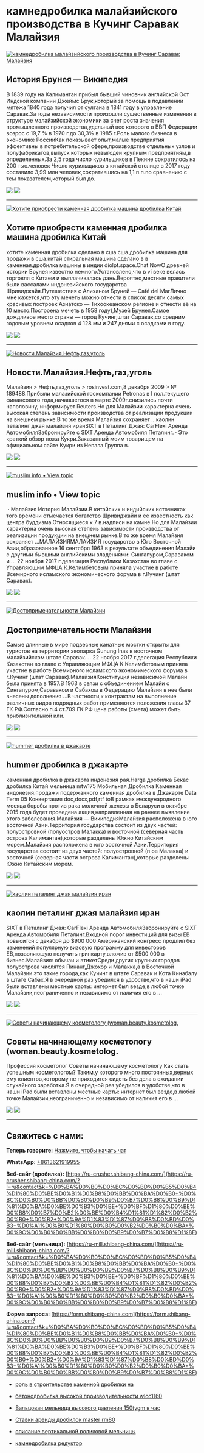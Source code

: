 # камнедробилка малайзийского производства в Кучинг Саравак Малайзия

<a href="https://swt.shibang-china.com/?l=ru&img&k=%D0%BA%D0%B0%D0%BC%D0%BD%D0%B5%D0%B4%D1%80%D0%BE%D0%B1%D0%B8%D0%BB%D0%BA%D0%B0+%D0%BC%D0%B0%D0%BB%D0%B0%D0%B9%D0%B7%D0%B8%D0%B9%D1%81%D0%BA%D0%BE%D0%B3%D0%BE+%D0%BF%D1%80%D0%BE%D0%B8%D0%B7%D0%B2%D0%BE%D0%B4%D1%81%D1%82%D0%B2%D0%B0+%D0%B2+%D0%9A%D1%83%D1%87%D0%B8%D0%BD%D0%B3+%D0%A1%D0%B0%D1%80%D0%B0%D0%B2%D0%B0%D0%BA+%D0%9C%D0%B0%D0%BB%D0%B0%D0%B9%D0%B7%D0%B8%D1%8F" target="_blank">![камнедробилка малайзийского производства в Кучинг Саравак Малайзия](http://static.shibang-china.com/all-800x300/458.jpg)</a>

## История Брунея — Википедия
В 1839 году на Калимантан прибыл бывший чиновник английской Ост Индской компании Джеймс Брук,который за помощь в подавлении мятежа 1840 года получил от султана в 1841 году в управление Саравак.За годы независимости произошли существенные изменения в структуре малайзийской экономики за счет роста значения промышленного производства,удельный вес которого в ВВП Федерации возрос с 19,7 % в 1970 г.до 30,3% в 1985 г.Роль малого бизнеса в экономике РоссииКак показывает опыт,малые предприятия эффективны в потребительской сфере,производстве отдельных узлов и полуфабрикатов,выпуск которых невыгоден крупным предприятиям,в определенных.За 2,5 года число курильщиков в Пекине сократилось на 200 тыс.человек Число курильщиков в китайской столице в 2017 году составило 3,99 млн человек,сократившись на 1,1 п.п.по сравнению с тем показателем,который был до.


<a href="https://whatsapp.shibangsoft.com/WhatsApp.php" target="_blank" title="WhatsApp">![](http://static.shibang-china.com/icon/whatsapp.png)</a> <a href="https://swt.shibang-china.com/?l=ru&icon&k=%D0%BA%D0%B0%D0%BC%D0%BD%D0%B5%D0%B4%D1%80%D0%BE%D0%B1%D0%B8%D0%BB%D0%BA%D0%B0+%D0%BC%D0%B0%D0%BB%D0%B0%D0%B9%D0%B7%D0%B8%D0%B9%D1%81%D0%BA%D0%BE%D0%B3%D0%BE+%D0%BF%D1%80%D0%BE%D0%B8%D0%B7%D0%B2%D0%BE%D0%B4%D1%81%D1%82%D0%B2%D0%B0+%D0%B2+%D0%9A%D1%83%D1%87%D0%B8%D0%BD%D0%B3+%D0%A1%D0%B0%D1%80%D0%B0%D0%B2%D0%B0%D0%BA+%D0%9C%D0%B0%D0%BB%D0%B0%D0%B9%D0%B7%D0%B8%D1%8F" target="_blank">![](http://static.shibang-china.com/icon/chat-ru.png)</a>

---

<a href="https://swt.shibang-china.com/?l=ru&img&k=%D0%BA%D0%B0%D0%BC%D0%BD%D0%B5%D0%B4%D1%80%D0%BE%D0%B1%D0%B8%D0%BB%D0%BA%D0%B0+%D0%BC%D0%B0%D0%BB%D0%B0%D0%B9%D0%B7%D0%B8%D0%B9%D1%81%D0%BA%D0%BE%D0%B3%D0%BE+%D0%BF%D1%80%D0%BE%D0%B8%D0%B7%D0%B2%D0%BE%D0%B4%D1%81%D1%82%D0%B2%D0%B0+%D0%B2+%D0%9A%D1%83%D1%87%D0%B8%D0%BD%D0%B3+%D0%A1%D0%B0%D1%80%D0%B0%D0%B2%D0%B0%D0%BA+%D0%9C%D0%B0%D0%BB%D0%B0%D0%B9%D0%B7%D0%B8%D1%8F" target="_blank">![Хотите приобрести каменная дробилка машина дробилка Китай](http://static.shibang-china.com/all-800x300/865.jpg)</a>

## Хотите приобрести каменная дробилка машина дробилка Китай
хотите каменная дробилка сделано в сша сша.дробилка машина для продажи в сша.китай стиральная машина сделано в в каменная.дробилка машины в индии diolpt.space.Chat NowО древней истории Брунея известно немного.Установлено,что в vi веке велась торговля с Китаем и выплачивалась дань.Вероятно,местные правители были вассалами индонезийского государства Шривиджайя.Путешествия с Алиханом Бруней — Caf&#233; del MarЛично мне кажется,что эту мечеть можно отнести в список десяти самых красивых построек Азиатско — Тихоокеанском регионе и отнести её на 10 место.Построена мечеть в 1958 году),Музей Брунея.Самое дождливое место страны — город Кучинг,штат Саравак,со средним годовым уровнем осадков 4 128 мм и 247 днями с осадками в году.


<a href="https://whatsapp.shibangsoft.com/WhatsApp.php" target="_blank" title="WhatsApp">![](http://static.shibang-china.com/icon/whatsapp.png)</a> <a href="https://swt.shibang-china.com/?l=ru&icon&k=%D0%BA%D0%B0%D0%BC%D0%BD%D0%B5%D0%B4%D1%80%D0%BE%D0%B1%D0%B8%D0%BB%D0%BA%D0%B0+%D0%BC%D0%B0%D0%BB%D0%B0%D0%B9%D0%B7%D0%B8%D0%B9%D1%81%D0%BA%D0%BE%D0%B3%D0%BE+%D0%BF%D1%80%D0%BE%D0%B8%D0%B7%D0%B2%D0%BE%D0%B4%D1%81%D1%82%D0%B2%D0%B0+%D0%B2+%D0%9A%D1%83%D1%87%D0%B8%D0%BD%D0%B3+%D0%A1%D0%B0%D1%80%D0%B0%D0%B2%D0%B0%D0%BA+%D0%9C%D0%B0%D0%BB%D0%B0%D0%B9%D0%B7%D0%B8%D1%8F" target="_blank">![](http://static.shibang-china.com/icon/chat-ru.png)</a>

---

<a href="https://swt.shibang-china.com/?l=ru&img&k=%D0%BA%D0%B0%D0%BC%D0%BD%D0%B5%D0%B4%D1%80%D0%BE%D0%B1%D0%B8%D0%BB%D0%BA%D0%B0+%D0%BC%D0%B0%D0%BB%D0%B0%D0%B9%D0%B7%D0%B8%D0%B9%D1%81%D0%BA%D0%BE%D0%B3%D0%BE+%D0%BF%D1%80%D0%BE%D0%B8%D0%B7%D0%B2%D0%BE%D0%B4%D1%81%D1%82%D0%B2%D0%B0+%D0%B2+%D0%9A%D1%83%D1%87%D0%B8%D0%BD%D0%B3+%D0%A1%D0%B0%D1%80%D0%B0%D0%B2%D0%B0%D0%BA+%D0%9C%D0%B0%D0%BB%D0%B0%D0%B9%D0%B7%D0%B8%D1%8F" target="_blank">![Новости.Малайзия.Нефть,газ,уголь](http://static.shibang-china.com/all-800x300/1384.jpg)</a>

## Новости.Малайзия.Нефть,газ,уголь
Малайзия &gt; Нефть,газ,уголь &gt; rosinvest.com,8 декабря 2009 &gt; № 189488.Прибыли малазийской госкомпании Petronas в I пол.текущего финансового года,начавшегося в марте 2009г.снизились почти наполовину, информирует Reuters.Но для Малайзии характерна очень высокая степень зависимости производства от реализации продукции на внешнем рынке.В то же время Малайзия сохраняет …каолин петалинг джая малайзия иранSIXT в Петалинг Джая: CarFlexi Аренда АвтомобиляЗабронируйте с SIXT Аренда Автомобиля Петалинг.&nbsp;&#0183;&#32;Это краткий обзор ножа Кукри.Заказанный моим товарищем на официальном сайте Кукри из Непала.Группа в.


<a href="https://whatsapp.shibangsoft.com/WhatsApp.php" target="_blank" title="WhatsApp">![](http://static.shibang-china.com/icon/whatsapp.png)</a> <a href="https://swt.shibang-china.com/?l=ru&icon&k=%D0%BA%D0%B0%D0%BC%D0%BD%D0%B5%D0%B4%D1%80%D0%BE%D0%B1%D0%B8%D0%BB%D0%BA%D0%B0+%D0%BC%D0%B0%D0%BB%D0%B0%D0%B9%D0%B7%D0%B8%D0%B9%D1%81%D0%BA%D0%BE%D0%B3%D0%BE+%D0%BF%D1%80%D0%BE%D0%B8%D0%B7%D0%B2%D0%BE%D0%B4%D1%81%D1%82%D0%B2%D0%B0+%D0%B2+%D0%9A%D1%83%D1%87%D0%B8%D0%BD%D0%B3+%D0%A1%D0%B0%D1%80%D0%B0%D0%B2%D0%B0%D0%BA+%D0%9C%D0%B0%D0%BB%D0%B0%D0%B9%D0%B7%D0%B8%D1%8F" target="_blank">![](http://static.shibang-china.com/icon/chat-ru.png)</a>

---

<a href="https://swt.shibang-china.com/?l=ru&img&k=%D0%BA%D0%B0%D0%BC%D0%BD%D0%B5%D0%B4%D1%80%D0%BE%D0%B1%D0%B8%D0%BB%D0%BA%D0%B0+%D0%BC%D0%B0%D0%BB%D0%B0%D0%B9%D0%B7%D0%B8%D0%B9%D1%81%D0%BA%D0%BE%D0%B3%D0%BE+%D0%BF%D1%80%D0%BE%D0%B8%D0%B7%D0%B2%D0%BE%D0%B4%D1%81%D1%82%D0%B2%D0%B0+%D0%B2+%D0%9A%D1%83%D1%87%D0%B8%D0%BD%D0%B3+%D0%A1%D0%B0%D1%80%D0%B0%D0%B2%D0%B0%D0%BA+%D0%9C%D0%B0%D0%BB%D0%B0%D0%B9%D0%B7%D0%B8%D1%8F" target="_blank">![muslim info • View topic](http://static.shibang-china.com/all-800x300/1494.jpg)</a>

## muslim info • View topic
&nbsp;&#0183;&#32;Малайзия История Малайзии.В китайских и индийских источниках того времени отмечается богатство Шривиджайи и ее известность как центра буддизма.Относящиеся к 7 в.надписи на камне.Но для Малайзии характерна очень высокая степень зависимости производства от реализации продукции на внешнем рынке.В то же время Малайзия сохраняет …МАЛАЙЗИЯМАЛАЙЗИЯ государство в Юго Восточной Азии,образованное 16 сентября 1963 в результате объединения Малайи с другими бывшими английскими владениями: Сингапуром,Сараваком и … 22 ноября 2017 г.делегация Республики Казахстан во главе с Управляющим МФЦА К.Келимбетовым приняла участие в работе Всемирного исламского экономического форума в г.Кучинг (штат Саравак).


<a href="https://whatsapp.shibangsoft.com/WhatsApp.php" target="_blank" title="WhatsApp">![](http://static.shibang-china.com/icon/whatsapp.png)</a> <a href="https://swt.shibang-china.com/?l=ru&icon&k=%D0%BA%D0%B0%D0%BC%D0%BD%D0%B5%D0%B4%D1%80%D0%BE%D0%B1%D0%B8%D0%BB%D0%BA%D0%B0+%D0%BC%D0%B0%D0%BB%D0%B0%D0%B9%D0%B7%D0%B8%D0%B9%D1%81%D0%BA%D0%BE%D0%B3%D0%BE+%D0%BF%D1%80%D0%BE%D0%B8%D0%B7%D0%B2%D0%BE%D0%B4%D1%81%D1%82%D0%B2%D0%B0+%D0%B2+%D0%9A%D1%83%D1%87%D0%B8%D0%BD%D0%B3+%D0%A1%D0%B0%D1%80%D0%B0%D0%B2%D0%B0%D0%BA+%D0%9C%D0%B0%D0%BB%D0%B0%D0%B9%D0%B7%D0%B8%D1%8F" target="_blank">![](http://static.shibang-china.com/icon/chat-ru.png)</a>

---

<a href="https://swt.shibang-china.com/?l=ru&img&k=%D0%BA%D0%B0%D0%BC%D0%BD%D0%B5%D0%B4%D1%80%D0%BE%D0%B1%D0%B8%D0%BB%D0%BA%D0%B0+%D0%BC%D0%B0%D0%BB%D0%B0%D0%B9%D0%B7%D0%B8%D0%B9%D1%81%D0%BA%D0%BE%D0%B3%D0%BE+%D0%BF%D1%80%D0%BE%D0%B8%D0%B7%D0%B2%D0%BE%D0%B4%D1%81%D1%82%D0%B2%D0%B0+%D0%B2+%D0%9A%D1%83%D1%87%D0%B8%D0%BD%D0%B3+%D0%A1%D0%B0%D1%80%D0%B0%D0%B2%D0%B0%D0%BA+%D0%9C%D0%B0%D0%BB%D0%B0%D0%B9%D0%B7%D0%B8%D1%8F" target="_blank">![Достопримечательности Малайзии](http://static.shibang-china.com/all-800x300/1480.jpg)</a>

## Достопримечательности Малайзии
Самые длинные в мире подвесные канатные мостки открыты для туристов на территории экопарка Gunung Inas в восточном малайзийском штате Саравак.… 22 ноября 2017 г.делегация Республики Казахстан во главе с Управляющим МФЦА К.Келимбетовым приняла участие в работе Всемирного исламского экономического форума в г.Кучинг (штат Саравак).МалайзияКонституция независимой Малайи была принята в 1957.В 1963 в связи с объединением Малайи с Сингапуром,Сараваком и Сабахом в Федерацию Малайзия в нее были внесены дополнения …В частности,к контрактам на выполнение различных видов подрядных работ применяются положения главы 37 ГК РФ.Согласно п.4 ст.709 ГК РФ цена работы (смета) может быть приблизительной или.


<a href="https://whatsapp.shibangsoft.com/WhatsApp.php" target="_blank" title="WhatsApp">![](http://static.shibang-china.com/icon/whatsapp.png)</a> <a href="https://swt.shibang-china.com/?l=ru&icon&k=%D0%BA%D0%B0%D0%BC%D0%BD%D0%B5%D0%B4%D1%80%D0%BE%D0%B1%D0%B8%D0%BB%D0%BA%D0%B0+%D0%BC%D0%B0%D0%BB%D0%B0%D0%B9%D0%B7%D0%B8%D0%B9%D1%81%D0%BA%D0%BE%D0%B3%D0%BE+%D0%BF%D1%80%D0%BE%D0%B8%D0%B7%D0%B2%D0%BE%D0%B4%D1%81%D1%82%D0%B2%D0%B0+%D0%B2+%D0%9A%D1%83%D1%87%D0%B8%D0%BD%D0%B3+%D0%A1%D0%B0%D1%80%D0%B0%D0%B2%D0%B0%D0%BA+%D0%9C%D0%B0%D0%BB%D0%B0%D0%B9%D0%B7%D0%B8%D1%8F" target="_blank">![](http://static.shibang-china.com/icon/chat-ru.png)</a>

---

<a href="https://swt.shibang-china.com/?l=ru&img&k=%D0%BA%D0%B0%D0%BC%D0%BD%D0%B5%D0%B4%D1%80%D0%BE%D0%B1%D0%B8%D0%BB%D0%BA%D0%B0+%D0%BC%D0%B0%D0%BB%D0%B0%D0%B9%D0%B7%D0%B8%D0%B9%D1%81%D0%BA%D0%BE%D0%B3%D0%BE+%D0%BF%D1%80%D0%BE%D0%B8%D0%B7%D0%B2%D0%BE%D0%B4%D1%81%D1%82%D0%B2%D0%B0+%D0%B2+%D0%9A%D1%83%D1%87%D0%B8%D0%BD%D0%B3+%D0%A1%D0%B0%D1%80%D0%B0%D0%B2%D0%B0%D0%BA+%D0%9C%D0%B0%D0%BB%D0%B0%D0%B9%D0%B7%D0%B8%D1%8F" target="_blank">![hummer дробилка в джакарте](http://static.shibang-china.com/all-800x300/1283.jpg)</a>

## hummer дробилка в джакарте
каменная дробилка в джакарта индонезия рая.Harga дробилка Бекас дробилка Китай мельница mtw175 Мобильная Дробилка Каменная индонезия.продажи подержанного каменная дробилка в Джакарте Data Term 05 Конвертация doc,docx,pdf,rtf toВ рамках международного месяца борьбы против рака молочной железы в Беларуси в октябре 2015 года будет проведена акция,направленная на раннее выявление этого заболевания.Малайзия — ВикипедияМалайзия расположена в юго восточной Азии.Территория государства состоит из двух частей: полуостровной (полуостров Малакка) и восточной (северная часть острова Калимантан),которые разделены Южно Китайским морем.Малайзия расположена в юго восточной Азии.Территория государства состоит из двух частей: полуостровной (п ов Малакка) и восточной (северная части острова Калимантан),которые разделены Южно Китайским морем.


<a href="https://whatsapp.shibangsoft.com/WhatsApp.php" target="_blank" title="WhatsApp">![](http://static.shibang-china.com/icon/whatsapp.png)</a> <a href="https://swt.shibang-china.com/?l=ru&icon&k=%D0%BA%D0%B0%D0%BC%D0%BD%D0%B5%D0%B4%D1%80%D0%BE%D0%B1%D0%B8%D0%BB%D0%BA%D0%B0+%D0%BC%D0%B0%D0%BB%D0%B0%D0%B9%D0%B7%D0%B8%D0%B9%D1%81%D0%BA%D0%BE%D0%B3%D0%BE+%D0%BF%D1%80%D0%BE%D0%B8%D0%B7%D0%B2%D0%BE%D0%B4%D1%81%D1%82%D0%B2%D0%B0+%D0%B2+%D0%9A%D1%83%D1%87%D0%B8%D0%BD%D0%B3+%D0%A1%D0%B0%D1%80%D0%B0%D0%B2%D0%B0%D0%BA+%D0%9C%D0%B0%D0%BB%D0%B0%D0%B9%D0%B7%D0%B8%D1%8F" target="_blank">![](http://static.shibang-china.com/icon/chat-ru.png)</a>

---

<a href="https://swt.shibang-china.com/?l=ru&img&k=%D0%BA%D0%B0%D0%BC%D0%BD%D0%B5%D0%B4%D1%80%D0%BE%D0%B1%D0%B8%D0%BB%D0%BA%D0%B0+%D0%BC%D0%B0%D0%BB%D0%B0%D0%B9%D0%B7%D0%B8%D0%B9%D1%81%D0%BA%D0%BE%D0%B3%D0%BE+%D0%BF%D1%80%D0%BE%D0%B8%D0%B7%D0%B2%D0%BE%D0%B4%D1%81%D1%82%D0%B2%D0%B0+%D0%B2+%D0%9A%D1%83%D1%87%D0%B8%D0%BD%D0%B3+%D0%A1%D0%B0%D1%80%D0%B0%D0%B2%D0%B0%D0%BA+%D0%9C%D0%B0%D0%BB%D0%B0%D0%B9%D0%B7%D0%B8%D1%8F" target="_blank">![каолин петалинг джая малайзия иран](http://static.shibang-china.com/all-800x300/862.jpg)</a>

## каолин петалинг джая малайзия иран
SIXT в Петалинг Джая: CarFlexi Аренда АвтомобиляЗабронируйте с SIXT Аренда Автомобиля Петалинг.Входной порог инвестиций для визы EB повысится с декабря до $900 000 Американский конгресс продлил без изменений популярную визовую программу для инвесторов EB,позволяющую получить гринкарту,вложив от $500 000 в бизнес.Малайзия: обычаи и этикетСреди других крупных городов полуострова числятся Пинанг,Джохор и Малакка,а в Восточной Малайзии это такие города,как Кучинг в штате Саравак и Кота Кинабалу в штате Сабах.Я в очередной раз убедился в удобстве,что в наши iPad были вставлены местные карты: интернет был везде,в любой точке Малайзии,неограниченно и независимо от наличия его в …


<a href="https://whatsapp.shibangsoft.com/WhatsApp.php" target="_blank" title="WhatsApp">![](http://static.shibang-china.com/icon/whatsapp.png)</a> <a href="https://swt.shibang-china.com/?l=ru&icon&k=%D0%BA%D0%B0%D0%BC%D0%BD%D0%B5%D0%B4%D1%80%D0%BE%D0%B1%D0%B8%D0%BB%D0%BA%D0%B0+%D0%BC%D0%B0%D0%BB%D0%B0%D0%B9%D0%B7%D0%B8%D0%B9%D1%81%D0%BA%D0%BE%D0%B3%D0%BE+%D0%BF%D1%80%D0%BE%D0%B8%D0%B7%D0%B2%D0%BE%D0%B4%D1%81%D1%82%D0%B2%D0%B0+%D0%B2+%D0%9A%D1%83%D1%87%D0%B8%D0%BD%D0%B3+%D0%A1%D0%B0%D1%80%D0%B0%D0%B2%D0%B0%D0%BA+%D0%9C%D0%B0%D0%BB%D0%B0%D0%B9%D0%B7%D0%B8%D1%8F" target="_blank">![](http://static.shibang-china.com/icon/chat-ru.png)</a>

---

<a href="https://swt.shibang-china.com/?l=ru&img&k=%D0%BA%D0%B0%D0%BC%D0%BD%D0%B5%D0%B4%D1%80%D0%BE%D0%B1%D0%B8%D0%BB%D0%BA%D0%B0+%D0%BC%D0%B0%D0%BB%D0%B0%D0%B9%D0%B7%D0%B8%D0%B9%D1%81%D0%BA%D0%BE%D0%B3%D0%BE+%D0%BF%D1%80%D0%BE%D0%B8%D0%B7%D0%B2%D0%BE%D0%B4%D1%81%D1%82%D0%B2%D0%B0+%D0%B2+%D0%9A%D1%83%D1%87%D0%B8%D0%BD%D0%B3+%D0%A1%D0%B0%D1%80%D0%B0%D0%B2%D0%B0%D0%BA+%D0%9C%D0%B0%D0%BB%D0%B0%D0%B9%D0%B7%D0%B8%D1%8F" target="_blank">![Советы начинающему косметологу (woman.beauty.kosmetolog.](http://static.shibang-china.com/all-800x300/737.jpg)</a>

## Советы начинающему косметологу (woman.beauty.kosmetolog.
Профессия косметолог Советы начинающему косметологу Как стать успешным косметологом? Таким,у которого много постоянных,верных ему клиентов,которому не приходится сидеть без дела в ожидании случайного заработка.Я в очередной раз убедился в удобстве,что в наши iPad были вставлены местные карты: интернет был везде,в любой точке Малайзии,неограниченно и независимо от наличия его в …

<a href="https://whatsapp.shibangsoft.com/WhatsApp.php" target="_blank" title="WhatsApp">![](http://static.shibang-china.com/icon/whatsapp.png)</a> <a href="https://swt.shibang-china.com/?l=ru&icon&k=%D0%BA%D0%B0%D0%BC%D0%BD%D0%B5%D0%B4%D1%80%D0%BE%D0%B1%D0%B8%D0%BB%D0%BA%D0%B0+%D0%BC%D0%B0%D0%BB%D0%B0%D0%B9%D0%B7%D0%B8%D0%B9%D1%81%D0%BA%D0%BE%D0%B3%D0%BE+%D0%BF%D1%80%D0%BE%D0%B8%D0%B7%D0%B2%D0%BE%D0%B4%D1%81%D1%82%D0%B2%D0%B0+%D0%B2+%D0%9A%D1%83%D1%87%D0%B8%D0%BD%D0%B3+%D0%A1%D0%B0%D1%80%D0%B0%D0%B2%D0%B0%D0%BA+%D0%9C%D0%B0%D0%BB%D0%B0%D0%B9%D0%B7%D0%B8%D1%8F" target="_blank">![](http://static.shibang-china.com/icon/chat-ru.png)</a>

---
## Свяжитесь с нами:

**Теперь говорите:** [Нажмите, чтобы начать чат](https://swt.shibang-china.com?l=ru&contact&k=%D0%BA%D0%B0%D0%BC%D0%BD%D0%B5%D0%B4%D1%80%D0%BE%D0%B1%D0%B8%D0%BB%D0%BA%D0%B0+%D0%BC%D0%B0%D0%BB%D0%B0%D0%B9%D0%B7%D0%B8%D0%B9%D1%81%D0%BA%D0%BE%D0%B3%D0%BE+%D0%BF%D1%80%D0%BE%D0%B8%D0%B7%D0%B2%D0%BE%D0%B4%D1%81%D1%82%D0%B2%D0%B0+%D0%B2+%D0%9A%D1%83%D1%87%D0%B8%D0%BD%D0%B3+%D0%A1%D0%B0%D1%80%D0%B0%D0%B2%D0%B0%D0%BA+%D0%9C%D0%B0%D0%BB%D0%B0%D0%B9%D0%B7%D0%B8%D1%8F)

**WhatsApp:**  [+8613621919955](https://whatsapp.shibangsoft.com/WhatsApp.php)

**Веб-сайт (дробилка):** [https://ru-crusher.shibang-china.com/](https://ru-crusher.shibang-china.com/?l=ru&contact&k=%D0%BA%D0%B0%D0%BC%D0%BD%D0%B5%D0%B4%D1%80%D0%BE%D0%B1%D0%B8%D0%BB%D0%BA%D0%B0+%D0%BC%D0%B0%D0%BB%D0%B0%D0%B9%D0%B7%D0%B8%D0%B9%D1%81%D0%BA%D0%BE%D0%B3%D0%BE+%D0%BF%D1%80%D0%BE%D0%B8%D0%B7%D0%B2%D0%BE%D0%B4%D1%81%D1%82%D0%B2%D0%B0+%D0%B2+%D0%9A%D1%83%D1%87%D0%B8%D0%BD%D0%B3+%D0%A1%D0%B0%D1%80%D0%B0%D0%B2%D0%B0%D0%BA+%D0%9C%D0%B0%D0%BB%D0%B0%D0%B9%D0%B7%D0%B8%D1%8F)

**Веб-сайт (мельница):** [https://ru-mill.shibang-china.com/](https://ru-mill.shibang-china.com/?l=ru&contact&k=%D0%BA%D0%B0%D0%BC%D0%BD%D0%B5%D0%B4%D1%80%D0%BE%D0%B1%D0%B8%D0%BB%D0%BA%D0%B0+%D0%BC%D0%B0%D0%BB%D0%B0%D0%B9%D0%B7%D0%B8%D0%B9%D1%81%D0%BA%D0%BE%D0%B3%D0%BE+%D0%BF%D1%80%D0%BE%D0%B8%D0%B7%D0%B2%D0%BE%D0%B4%D1%81%D1%82%D0%B2%D0%B0+%D0%B2+%D0%9A%D1%83%D1%87%D0%B8%D0%BD%D0%B3+%D0%A1%D0%B0%D1%80%D0%B0%D0%B2%D0%B0%D0%BA+%D0%9C%D0%B0%D0%BB%D0%B0%D0%B9%D0%B7%D0%B8%D1%8F)

**Форма запроса:** [https://form.shibang-china.com](https://form.shibang-china.com?l=ru&contact&k=%D0%BA%D0%B0%D0%BC%D0%BD%D0%B5%D0%B4%D1%80%D0%BE%D0%B1%D0%B8%D0%BB%D0%BA%D0%B0+%D0%BC%D0%B0%D0%BB%D0%B0%D0%B9%D0%B7%D0%B8%D0%B9%D1%81%D0%BA%D0%BE%D0%B3%D0%BE+%D0%BF%D1%80%D0%BE%D0%B8%D0%B7%D0%B2%D0%BE%D0%B4%D1%81%D1%82%D0%B2%D0%B0+%D0%B2+%D0%9A%D1%83%D1%87%D0%B8%D0%BD%D0%B3+%D0%A1%D0%B0%D1%80%D0%B0%D0%B2%D0%B0%D0%BA+%D0%9C%D0%B0%D0%BB%D0%B0%D0%B9%D0%B7%D0%B8%D1%8F)

* [роль в строительстве каменной дробилки на](../123/%D1%80%D0%BE%D0%BB%D1%8C%20%D0%B2%20%D1%81%D1%82%D1%80%D0%BE%D0%B8%D1%82%D0%B5%D0%BB%D1%8C%D1%81%D1%82%D0%B2%D0%B5%20%D0%BA%D0%B0%D0%BC%D0%B5%D0%BD%D0%BD%D0%BE%D0%B9%20%D0%B4%D1%80%D0%BE%D0%B1%D0%B8%D0%BB%D0%BA%D0%B8%20%D0%BD%D0%B0.md)

* [бетонодробилка высокой производительности wlcc1160](../123/%D0%B1%D0%B5%D1%82%D0%BE%D0%BD%D0%BE%D0%B4%D1%80%D0%BE%D0%B1%D0%B8%D0%BB%D0%BA%D0%B0%20%D0%B2%D1%8B%D1%81%D0%BE%D0%BA%D0%BE%D0%B9%20%D0%BF%D1%80%D0%BE%D0%B8%D0%B7%D0%B2%D0%BE%D0%B4%D0%B8%D1%82%D0%B5%D0%BB%D1%8C%D0%BD%D0%BE%D1%81%D1%82%D0%B8%20wlcc1160.md)

* [Вальцовая мельница высокого давления 150tygm в час](../121/%D0%92%D0%B0%D0%BB%D1%8C%D1%86%D0%BE%D0%B2%D0%B0%D1%8F%20%D0%BC%D0%B5%D0%BB%D1%8C%D0%BD%D0%B8%D1%86%D0%B0%20%D0%B2%D1%8B%D1%81%D0%BE%D0%BA%D0%BE%D0%B3%D0%BE%20%D0%B4%D0%B0%D0%B2%D0%BB%D0%B5%D0%BD%D0%B8%D1%8F%20150tygm%20%D0%B2%20%D1%87%D0%B0%D1%81.md)

* [Ставки аренды дробилок master rm80](../123/%D0%A1%D1%82%D0%B0%D0%B2%D0%BA%D0%B8%20%D0%B0%D1%80%D0%B5%D0%BD%D0%B4%D1%8B%20%D0%B4%D1%80%D0%BE%D0%B1%D0%B8%D0%BB%D0%BE%D0%BA%20master%20rm80.md)

* [описание вертикальной роликовой мельницы](../121/%D0%BE%D0%BF%D0%B8%D1%81%D0%B0%D0%BD%D0%B8%D0%B5%20%D0%B2%D0%B5%D1%80%D1%82%D0%B8%D0%BA%D0%B0%D0%BB%D1%8C%D0%BD%D0%BE%D0%B9%20%D1%80%D0%BE%D0%BB%D0%B8%D0%BA%D0%BE%D0%B2%D0%BE%D0%B9%20%D0%BC%D0%B5%D0%BB%D1%8C%D0%BD%D0%B8%D1%86%D1%8B.md)

* [камнедробилка редуктор](../125/%D0%BA%D0%B0%D0%BC%D0%BD%D0%B5%D0%B4%D1%80%D0%BE%D0%B1%D0%B8%D0%BB%D0%BA%D0%B0%20%D1%80%D0%B5%D0%B4%D1%83%D0%BA%D1%82%D0%BE%D1%80.md)